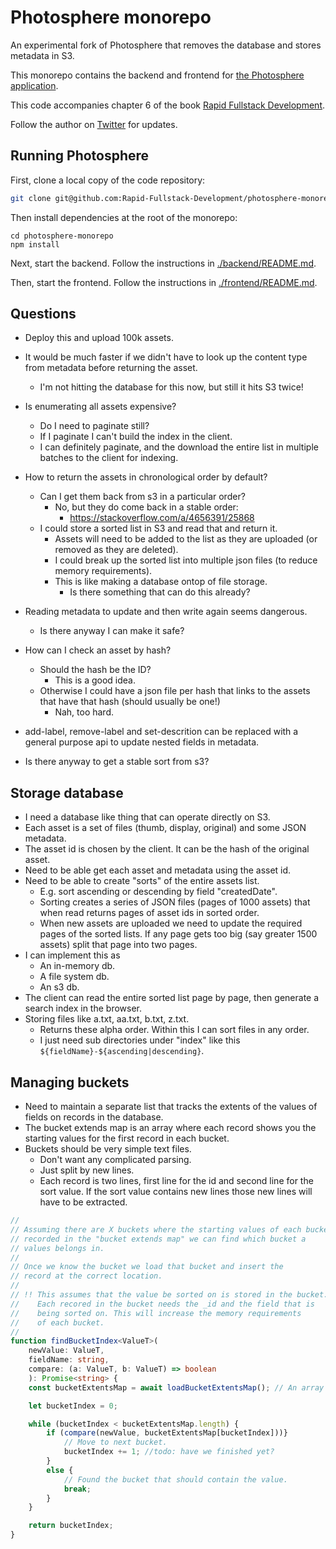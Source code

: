 # Photosphere monorepo

An experimental fork of Photosphere that removes the database and stores metadata in S3.

This monorepo contains the backend and frontend for [the Photosphere application](https://rapidfullstackdevelopment.com/example-application).

This code accompanies chapter 6 of the book [Rapid Fullstack Development](https://rapidfullstackdevelopment.com/).

Follow the author on [Twitter](https://twitter.com/codecapers) for updates.

## Running Photosphere

First, clone a local copy of the code repository:

```bash
git clone git@github.com:Rapid-Fullstack-Development/photosphere-monorepo.git
```

Then install dependencies at the root of the monorepo:

```
cd photosphere-monorepo
npm install
```

Next, start the backend. Follow the instructions in [./backend/README.md](./backend/README.md).

Then, start the frontend. Follow the instructions in [./frontend/README.md](./frontend/README.md).


## Questions

- Deploy this and upload 100k assets.

- It would be much faster if we didn't have to look up the content type from metadata before returning the asset.
    - I'm not hitting the database for this now, but still it hits S3 twice!
- Is enumerating all assets expensive?
    - Do I need to paginate still?
    - If I paginate I can't build the index in the client.
    - I can definitely paginate, and the download the entire list in multiple batches to the client for indexing.
- How to return the assets in chronological order by default?
    - Can I get them back from s3 in a particular order?
        - No, but they do come back in a stable order:
            - https://stackoverflow.com/a/4656391/25868
    - I could store a sorted list in S3 and read that and return it.
        - Assets will need to be added to the list as they are uploaded (or removed as they are deleted).
        - I could break up the sorted list into multiple json files (to reduce memory requirements).
        - This is like making a database ontop of file storage.
            - Is there something that can do this already?
- Reading metadata to update and then write again seems dangerous.
    - Is there anyway I can make it safe?
- How can I check an asset by hash?
    - Should the hash be the ID?
        - This is a good idea.
    - Otherwise I could have a json file per hash that links to the assets that have that hash (should usually be one!)
        - Nah, too hard.
- add-label, remove-label and set-descrition can be replaced with a general purpose api to update nested fields in metadata.
- Is there anyway to get a stable sort from s3?



## Storage database

- I need a database like thing that can operate directly on S3.
- Each asset is a set of files (thumb, display, original) and some JSON metadata.
- The asset id is chosen by the client. It can be the hash of the original asset.
- Need to be able get each asset and metadata using the asset id.
- Need to be able to create "sorts" of the entire assets list.
    - E.g. sort ascending or descending by field "createdDate".
    - Sorting creates a series of JSON files (pages of 1000 assets) that when read returns pages of asset ids in sorted order.
    - When new assets are uploaded we need to update the required pages of the sorted lists. If any page gets too big (say greater 1500 assets) split that page into two pages.
- I can implement this as
    - An in-memory db.
    - A file system db.
    - An s3 db.
- The client can read the entire sorted list page by page, then generate a search index in the browser.
- Storing files like a.txt, aa.txt, b.txt, z.txt.
    - Returns these alpha order. Within this I can sort files in any order.
    - I just need sub directories under "index" like this `${fieldName}-${ascending|descending}`.


## Managing buckets

- Need to maintain a separate list that tracks the extents of the values of fields on records in the database.
- The bucket extends map is an array where each record shows you the starting values for the first record in each bucket.
- Buckets should be very simple text files.
    - Don't want any complicated parsing.
    - Just split by new lines.
    - Each record is two lines, first line for the id and second line for the sort value. If the sort value contains new lines those new lines will have to be extracted.   

```typescript
//
// Assuming there are X buckets where the starting values of each bucket are 
// recorded in the "bucket extends map" we can find which bucket a 
// values belongs in.
//
// Once we know the bucket we load that bucket and insert the 
// record at the correct location.
//
// !! This assumes that the value be sorted on is stored in the bucket.
//    Each recored in the bucket needs the _id and the field that is 
//    being sorted on. This will increase the memory requirements 
//    of each bucket.
//
function findBucketIndex<ValueT>(
    newValue: ValueT, 
    fieldName: string, 
    compare: (a: ValueT, b: ValueT) => boolean
    ): Promise<string> {
    const bucketExtentsMap = await loadBucketExtentsMap(); // An array of records (This could be generated from the buckets and cached in memory).

    let bucketIndex = 0;

    while (bucketIndex < bucketExtentsMap.length) {
        if (compare(newValue, bucketExtentsMap[bucketIndex]))}
            // Move to next bucket.
            bucketIndex += 1; //todo: have we finished yet?
        }
        else {
            // Found the bucket that should contain the value.
            break;
        }     
    }

    return bucketIndex;
}
```

